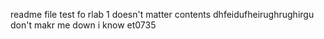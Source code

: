 readme file test fo rlab 1 doesn't matter contents dhfeidufheirughrughirgu don't makr me down i know et0735